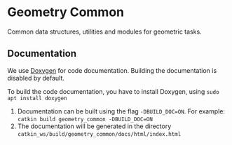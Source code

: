 # Geometry Common

Common data structures, utilities and modules for geometric tasks.

## Documentation

We use [Doxygen](https://www.doxygen.nl/index.html) for code documentation. Building the documentation is disabled by default.

To build the code documentation, you have to install Doxygen, using `sudo apt install doxygen`
1. Documentation can be built using the flag `-DBUILD_DOC=ON`. For example: `catkin build geometry_common -DBUILD_DOC=ON`
2. The documentation will be generated in the directory `catkin_ws/build/geometry_common/docs/html/index.html`
